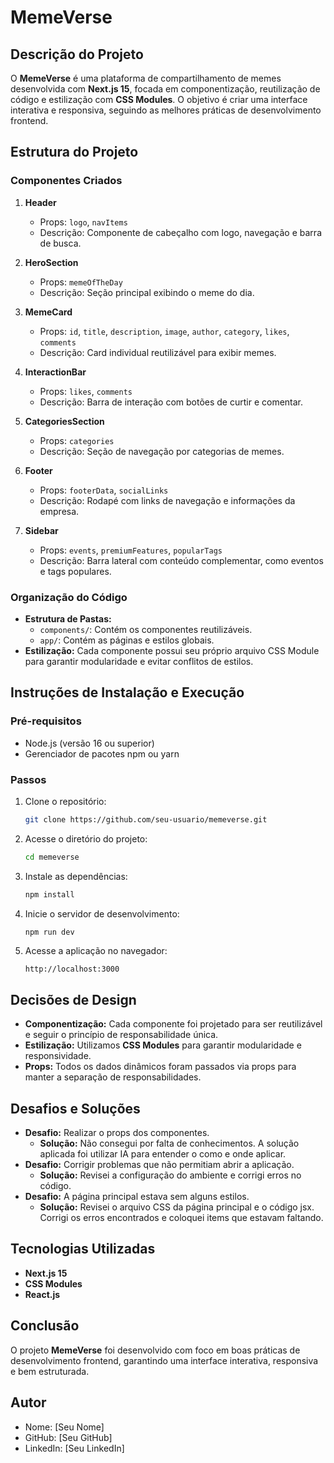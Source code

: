 # MemeVerse  

## Descrição do Projeto  
O **MemeVerse** é uma plataforma de compartilhamento de memes desenvolvida com **Next.js 15**, focada em componentização, reutilização de código e estilização com **CSS Modules**. O objetivo é criar uma interface interativa e responsiva, seguindo as melhores práticas de desenvolvimento frontend.  

## Estrutura do Projeto  

### Componentes Criados  
1. **Header**  
    - Props: `logo`, `navItems`  
    - Descrição: Componente de cabeçalho com logo, navegação e barra de busca.  

2. **HeroSection**  
    - Props: `memeOfTheDay`  
    - Descrição: Seção principal exibindo o meme do dia.  

3. **MemeCard**  
    - Props: `id`, `title`, `description`, `image`, `author`, `category`, `likes`, `comments`  
    - Descrição: Card individual reutilizável para exibir memes.  

4. **InteractionBar**  
    - Props: `likes`, `comments`  
    - Descrição: Barra de interação com botões de curtir e comentar.  

5. **CategoriesSection**  
    - Props: `categories`  
    - Descrição: Seção de navegação por categorias de memes.  

6. **Footer**  
    - Props: `footerData`, `socialLinks`  
    - Descrição: Rodapé com links de navegação e informações da empresa.  

7. **Sidebar**  
    - Props: `events`, `premiumFeatures`, `popularTags`  
    - Descrição: Barra lateral com conteúdo complementar, como eventos e tags populares.  

### Organização do Código  
- **Estrutura de Pastas:**  
  - `components/`: Contém os componentes reutilizáveis.  
  - `app/`: Contém as páginas e estilos globais.  
- **Estilização:** Cada componente possui seu próprio arquivo CSS Module para garantir modularidade e evitar conflitos de estilos.  

## Instruções de Instalação e Execução  

### Pré-requisitos  
- Node.js (versão 16 ou superior)  
- Gerenciador de pacotes npm ou yarn  

### Passos  
1. Clone o repositório:  
    ```bash  
    git clone https://github.com/seu-usuario/memeverse.git  
    ```  
2. Acesse o diretório do projeto:  
    ```bash  
    cd memeverse  
    ```  
3. Instale as dependências:  
    ```bash  
    npm install  
    ```  
4. Inicie o servidor de desenvolvimento:  
    ```bash  
    npm run dev  
    ```  
5. Acesse a aplicação no navegador:  
    ```  
    http://localhost:3000  
    ```  

## Decisões de Design  
- **Componentização:** Cada componente foi projetado para ser reutilizável e seguir o princípio de responsabilidade única.  
- **Estilização:** Utilizamos **CSS Modules** para garantir modularidade e responsividade.  
- **Props:** Todos os dados dinâmicos foram passados via props para manter a separação de responsabilidades.  

## Desafios e Soluções  
- **Desafio:** Realizar o props dos componentes.  
  - **Solução:** Não consegui por falta de conhecimentos. A solução aplicada foi utilizar IA para entender o como e onde aplicar.  
- **Desafio:** Corrigir problemas que não permitiam abrir a aplicação.  
  - **Solução:** Revisei a configuração do ambiente e corrigi erros no código.  
- **Desafio:** A página principal estava sem alguns estilos.  
  - **Solução:** Revisei o arquivo CSS da página principal e o código jsx. Corrigi os erros encontrados e coloquei items que estavam faltando.  

## Tecnologias Utilizadas  
- **Next.js 15**  
- **CSS Modules**  
- **React.js**  

## Conclusão  
O projeto **MemeVerse** foi desenvolvido com foco em boas práticas de desenvolvimento frontend, garantindo uma interface interativa, responsiva e bem estruturada.  

## Autor  
- Nome: [Seu Nome]  
- GitHub: [Seu GitHub]  
- LinkedIn: [Seu LinkedIn]  